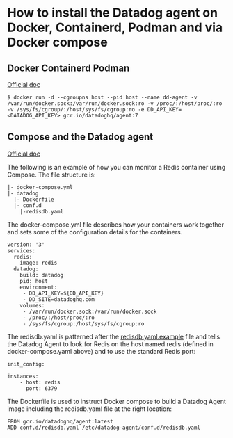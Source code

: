# How to install the Datadog agent on Docker, Containerd, Podman and via Docker compose

Docker Containerd Podman
--------
[Official doc](https://docs.datadoghq.com/containers/docker/?tab=standard)

```
$ docker run -d --cgroupns host --pid host --name dd-agent -v /var/run/docker.sock:/var/run/docker.sock:ro -v /proc/:/host/proc/:ro -v /sys/fs/cgroup/:/host/sys/fs/cgroup:ro -e DD_API_KEY=<DATADOG_API_KEY> gcr.io/datadoghq/agent:7
```

Compose and the Datadog agent
--------
[Official doc](https://docs.datadoghq.com/agent/guide/compose-and-the-datadog-agent)

The following is an example of how you can monitor a Redis container using Compose. The file structure is:
```
|- docker-compose.yml
|- datadog
  |- Dockerfile
  |- conf.d
    |-redisdb.yaml
```
The docker-compose.yml file describes how your containers work together and sets some of the configuration details for the containers.
```
version: '3'
services:
  redis:
    image: redis
  datadog:
    build: datadog
    pid: host
    environment:
     - DD_API_KEY=${DD_API_KEY}
     - DD_SITE=datadoghq.com
    volumes:
     - /var/run/docker.sock:/var/run/docker.sock
     - /proc/:/host/proc/:ro
     - /sys/fs/cgroup:/host/sys/fs/cgroup:ro
```
The redisdb.yaml is patterned after the [redisdb.yaml.example](https://github.com/DataDog/integrations-core/blob/master/redisdb/datadog_checks/redisdb/data/conf.yaml.example) file and tells the Datadog Agent to look for Redis on the host named redis (defined in docker-compose.yaml above) and to use the standard Redis port:
```
init_config:

instances:
    - host: redis
      port: 6379
```
The Dockerfile is used to instruct Docker compose to build a Datadog Agent image including the redisdb.yaml file at the right location:
```
FROM gcr.io/datadoghq/agent:latest
ADD conf.d/redisdb.yaml /etc/datadog-agent/conf.d/redisdb.yaml
```


